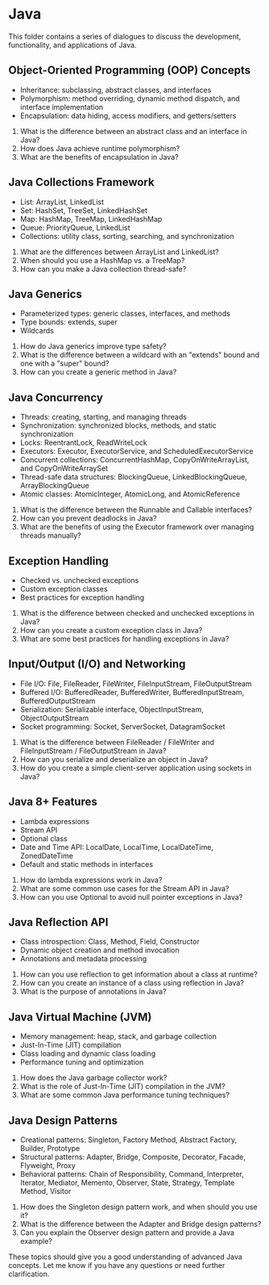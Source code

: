 # Java

This folder contains a series of dialogues to discuss the development, functionality, and applications of Java.

## Object-Oriented Programming (OOP) Concepts

- Inheritance: subclassing, abstract classes, and interfaces
- Polymorphism: method overriding, dynamic method dispatch, and interface implementation
- Encapsulation: data hiding, access modifiers, and getters/setters

1. What is the difference between an abstract class and an interface in Java?
2. How does Java achieve runtime polymorphism?
3. What are the benefits of encapsulation in Java?

## Java Collections Framework

- List: ArrayList, LinkedList
- Set: HashSet, TreeSet, LinkedHashSet
- Map: HashMap, TreeMap, LinkedHashMap
- Queue: PriorityQueue, LinkedList
- Collections: utility class, sorting, searching, and synchronization

1. What are the differences between ArrayList and LinkedList?
2. When should you use a HashMap vs. a TreeMap?
3. How can you make a Java collection thread-safe?

## Java Generics

- Parameterized types: generic classes, interfaces, and methods
- Type bounds: extends, super
- Wildcards

1. How do Java generics improve type safety?
2. What is the difference between a wildcard with an "extends" bound and one with a "super" bound?
3. How can you create a generic method in Java?

## Java Concurrency

- Threads: creating, starting, and managing threads
- Synchronization: synchronized blocks, methods, and static synchronization
- Locks: ReentrantLock, ReadWriteLock
- Executors: Executor, ExecutorService, and ScheduledExecutorService
- Concurrent collections: ConcurrentHashMap, CopyOnWriteArrayList, and CopyOnWriteArraySet
- Thread-safe data structures: BlockingQueue, LinkedBlockingQueue, ArrayBlockingQueue
- Atomic classes: AtomicInteger, AtomicLong, and AtomicReference

1. What is the difference between the Runnable and Callable interfaces?
2. How can you prevent deadlocks in Java?
3. What are the benefits of using the Executor framework over managing threads manually?

## Exception Handling

- Checked vs. unchecked exceptions
- Custom exception classes
- Best practices for exception handling

1. What is the difference between checked and unchecked exceptions in Java?
2. How can you create a custom exception class in Java?
3. What are some best practices for handling exceptions in Java?

## Input/Output (I/O) and Networking

- File I/O: File, FileReader, FileWriter, FileInputStream, FileOutputStream
- Buffered I/O: BufferedReader, BufferedWriter, BufferedInputStream, BufferedOutputStream
- Serialization: Serializable interface, ObjectInputStream, ObjectOutputStream
- Socket programming: Socket, ServerSocket, DatagramSocket

1. What is the difference between FileReader / FileWriter and FileInputStream / FileOutputStream in Java?
2. How can you serialize and deserialize an object in Java?
3. How do you create a simple client-server application using sockets in Java?

## Java 8+ Features

- Lambda expressions
- Stream API
- Optional class
- Date and Time API: LocalDate, LocalTime, LocalDateTime, ZonedDateTime
- Default and static methods in interfaces

1. How do lambda expressions work in Java?
2. What are some common use cases for the Stream API in Java?
3. How can you use Optional to avoid null pointer exceptions in Java?

## Java Reflection API

- Class introspection: Class, Method, Field, Constructor
- Dynamic object creation and method invocation
- Annotations and metadata processing

1. How can you use reflection to get information about a class at runtime?
2. How can you create an instance of a class using reflection in Java?
3. What is the purpose of annotations in Java?

## Java Virtual Machine (JVM)

- Memory management: heap, stack, and garbage collection
- Just-In-Time (JIT) compilation
- Class loading and dynamic class loading
- Performance tuning and optimization

1. How does the Java garbage collector work?
2. What is the role of Just-In-Time (JIT) compilation in the JVM?
3. What are some common Java performance tuning techniques?

## Java Design Patterns

- Creational patterns: Singleton, Factory Method, Abstract Factory, Builder, Prototype
- Structural patterns: Adapter, Bridge, Composite, Decorator, Facade, Flyweight, Proxy
- Behavioral patterns: Chain of Responsibility, Command, Interpreter, Iterator, Mediator, Memento, Observer, State, Strategy, Template Method, Visitor

1. How does the Singleton design pattern work, and when should you use it?
2. What is the difference between the Adapter and Bridge design patterns?
3. Can you explain the Observer design pattern and provide a Java example?

These topics should give you a good understanding of advanced Java concepts. Let me know if you have any questions or need further clarification.